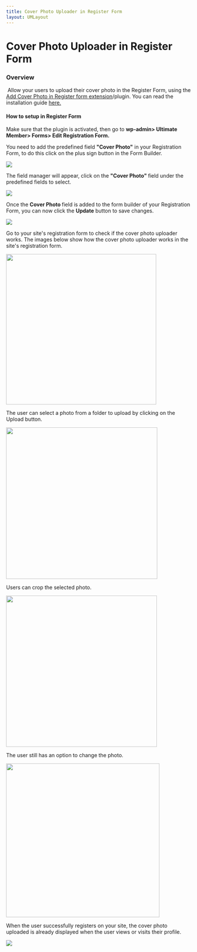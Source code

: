 ```yaml
---
title: Cover Photo Uploader in Register Form 
layout: UMLayout
---
```

# Cover Photo Uploader in Register Form


### Overview
<p>
	 Allow your users to upload their cover photo in the Register Form, using the <a href="https://github.com/ultimatemember/Extended/tree/main/um-cover-photo">Add Cover Photo in Register form extension</a>/plugin. You can read the installation guide <a href="https://ultimatemember.github.io/Extended/article/1663-download-installation-of-the-basic-extensions">here.</a></p><h4>How to setup in Register Form</h4><p>
	Make sure that the plugin is activated, then go to <b style="background-color: initial;">wp-admin> Ultimate Member> Forms> Edit Registration Form.</b></p><p>
	You need to add the predefined field <strong>"Cover Photo"</strong> in your Registration Form, to do this click on the plus sign button in the Form Builder.</p><p>
	<img src="https://s3.amazonaws.com/helpscout.net/docs/assets/561c96629033600a7a36d662/images/6349185ae108e650644f5a53/file-0crAMG2Vlz.png"></p><p>
	The field manager will appear, click on the <strong>"Cover Photo" </strong>field under the predefined fields to select.</p><p>
	<img src="https://s3.amazonaws.com/helpscout.net/docs/assets/561c96629033600a7a36d662/images/634919cee108e650644f5a59/file-UvTD7QpScv.png"></p><p>
	Once the <strong>Cover Photo </strong>field is added to the form builder of your Registration Form, you can now click the <strong>Update</strong> button to save changes.</p><p>
	<img src="https://s3.amazonaws.com/helpscout.net/docs/assets/561c96629033600a7a36d662/images/63491b22e108e650644f5a60/file-SVQGOeH0Gt.png"></p><p>
	Go to your site's registration form to check if the cover photo uploader works. The images below show how the cover photo uploader works in the site's registration form.</p><p>
	<img src="https://s3.amazonaws.com/helpscout.net/docs/assets/561c96629033600a7a36d662/images/63491e82f6a30c014efae00c/file-uyiqvYYUDF.png" style="width: 408px;"></p><p>
	The user can select a photo from a folder to upload by clicking on the Upload button.</p><p>
	<img src="https://s3.amazonaws.com/helpscout.net/docs/assets/561c96629033600a7a36d662/images/63491feba90d6873f6994f52/file-ubPyANk0rQ.png" style="width: 411px;"></p><p>
	Users can crop the selected photo.</p><p>
	<img src="https://s3.amazonaws.com/helpscout.net/docs/assets/561c96629033600a7a36d662/images/63492088e108e650644f5a76/file-KoClZawYa5.png" style="width: 410px;"></p><p>
	The user still has an option to change the photo. </p><p>
	<img src="https://s3.amazonaws.com/helpscout.net/docs/assets/561c96629033600a7a36d662/images/634920fb22a4ce2a09dabc0d/file-k93zx8xBWF.png" style="width: 417px;"></p><p>
	When the user successfully registers on your site, the cover photo uploaded is already displayed when the user views or visits their profile.</p><p>
	<img src="https://s3.amazonaws.com/helpscout.net/docs/assets/561c96629033600a7a36d662/images/634922139471985a5ac52296/file-oX6gijmtYc.png"></p>
